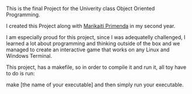 This is the final Project for the Univerity class Object Oriented Programming.

I created this Project along with [Marikaiti Primenda](https://github.com/marikaitiprim) in my second year.

I am especially proud for this project, since I was adequatelly challenged, I learned a lot about programming and thinking outside of the box and we managed to create an interactive game that works on any Linux and Windows Terminal.

This project, has a makefile, so in order to compile it and run it, all toy have to do is run:

make [the name of your executable]
and then simply run your executable.
